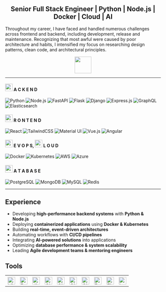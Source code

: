 <h2 align="center">Senior Full Stack Engineer | Python | Node.js | Docker | Cloud | AI </h3>

Throughout my career, I have faced and handled numerous challenges across frontend and backend, including development, release and maintenance. Recognizing that most awful were caused by poor architecture and habits, I intensified my focus on researching design patterns, clean code, and architectural principles.

<div align="center">
  <img src="https://media4.giphy.com/media/v1.Y2lkPTc5MGI3NjExcjF2aThheTQyNXZ0cjAzZjdra3VrMGpuajQ2cXIzOG81aWlzc2xwMyZlcD12MV9pbnRlcm5hbF9naWZfYnlfaWQmY3Q9dHM/SJ0MC2JYeU8tWP7G7Y/giphy.gif" height="54">
</div>

---

#### <img src="https://github.com/user-attachments/assets/b51e725a-1d6f-4134-96ef-666c1c6e4724" height="24"> A C K E N D 

![Python](https://img.shields.io/badge/Python-3776AB?style=for-the-badge&logo=python&logoColor=white) ![Node.js](https://img.shields.io/badge/Node.js-339933?style=for-the-badge&logo=node.js&logoColor=white) ![FastAPI](https://img.shields.io/badge/FastAPI-009688?style=for-the-badge&logo=fastapi&logoColor=white) ![Flask](https://img.shields.io/badge/Flask-000000?style=for-the-badge&logo=flask&logoColor=white) ![Django](https://img.shields.io/badge/Django-092E20?style=for-the-badge&logo=django&logoColor=white) ![Express.js](https://img.shields.io/badge/Express.js-000000?style=for-the-badge&logo=express&logoColor=white) ![GraphQL](https://img.shields.io/badge/GraphQL-E10098?style=for-the-badge&logo=graphql&logoColor=white) ![Elasticsearch](https://img.shields.io/badge/Elasticsearch-005571?style=for-the-badge&logo=elasticsearch&logoColor=white)

#### <img src="https://github.com/user-attachments/assets/2422f042-a0c8-49c4-9ef5-4fa742ff5214" height="24"> R O N T E N D 

![React](https://img.shields.io/badge/React-61DAFB?style=for-the-badge&logo=react&logoColor=black) ![TailwindCSS](https://img.shields.io/badge/TailwindCSS-06B6D4?style=for-the-badge&logo=tailwindcss&logoColor=white) ![Material UI](https://img.shields.io/badge/Material%20UI-007FFF?style=for-the-badge&logo=material-ui&logoColor=white) ![Vue.js](https://img.shields.io/badge/Vue.js-35495E?style=for-the-badge&logo=vue.js&logoColor=4FC08D) ![Angular](https://img.shields.io/badge/Angular-DD0031?style=for-the-badge&logo=angular&logoColor=white)

#### <img src="https://github.com/user-attachments/assets/8ed88948-a40b-486a-b4a3-ee2e3be1cd5e" height="24"> E V O P S, <img src="https://github.com/user-attachments/assets/b5853a62-505e-4e8c-9934-55032f11da92" height="24"> L O U D 

![Docker](https://img.shields.io/badge/Docker-2496ED?style=for-the-badge&logo=docker&logoColor=white) ![Kubernetes](https://img.shields.io/badge/Kubernetes-326CE5?style=for-the-badge&logo=kubernetes&logoColor=white) ![AWS](https://img.shields.io/badge/AWS-232F3E?style=for-the-badge&logo=amazonaws&logoColor=white) ![Azure](https://img.shields.io/badge/Azure-0078D4?style=for-the-badge&logo=microsoftazure&logoColor=white)

#### <img src="https://github.com/user-attachments/assets/9c9fdc01-7ef7-4718-85a7-de861eff9651" height="24"> A T A B A S E
![PostgreSQL](https://img.shields.io/badge/PostgreSQL-316192?style=for-the-badge&logo=postgresql&logoColor=white) ![MongoDB](https://img.shields.io/badge/MongoDB-47A248?style=for-the-badge&logo=mongodb&logoColor=white) ![MySQL](https://img.shields.io/badge/MySQL-4479A1?style=for-the-badge&logo=mysql&logoColor=white) ![Redis](https://img.shields.io/badge/Redis-DC382D?style=for-the-badge&logo=redis&logoColor=white)

---

## Experience  
- Developing **high-performance backend systems** with **Python & Node.js**  
- Deploying **containerized applications** using **Docker & Kubernetes**  
- Building **real-time, event-driven architectures**  
- Automating workflows with **CI/CD pipelines**  
- Integrating **AI-powered solutions** into applications  
- Optimizing **database performance & system scalability**  
- Leading **Agile development teams & mentoring engineers**  

## Tools 

<div>
  <table>
    <tr>
      <td height="36"><img width="24" height="24" src="https://raw.githubusercontent.com/marwin1991/profile-technology-icons/refs/heads/main/icons/visual_studio_code.png" alt="Visual Studio Code" title="Visual Studio Code"/></td>
      <td height="36"><img width="24" height="24" src="https://raw.githubusercontent.com/marwin1991/profile-technology-icons/refs/heads/main/icons/pycharm.png" alt="PyCharm" title="PyCharm"/></td>
      <td height="36"><img width="24" height="24" src="https://raw.githubusercontent.com/marwin1991/profile-technology-icons/refs/heads/main/icons/jira.png" alt="Jira" title="Jira"/></td>
      <td height="36"><img width="24" height="24" src="https://raw.githubusercontent.com/marwin1991/profile-technology-icons/refs/heads/main/icons/ci_cd.png" alt="CI/CD" title="CI/CD"/></td>
      <td height="36"><img width="24" height="24" src="https://raw.githubusercontent.com/marwin1991/profile-technology-icons/refs/heads/main/icons/git.png" alt="Git" title="Git"/></td>
      <td height="36"><img width="24" height="24" src="https://raw.githubusercontent.com/marwin1991/profile-technology-icons/refs/heads/main/icons/github.png" alt="GitHub" title="GitHub"/></td>
      <td height="36"><img width="24" height="24" src="https://raw.githubusercontent.com/marwin1991/profile-technology-icons/refs/heads/main/icons/gitlab.png" alt="GitLab" title="GitLab"/></td>
      <td height="36"><img width="24" height="24" src="https://raw.githubusercontent.com/marwin1991/profile-technology-icons/refs/heads/main/icons/postman.png" alt="Postman" title="Postman"/></td>
      <td height="36"><img width="24" height="24" src="https://raw.githubusercontent.com/marwin1991/profile-technology-icons/refs/heads/main/icons/figma.png" alt="Figma" title="Figma"/></td>
      <td height="36"><img width="24" height="24" src="https://raw.githubusercontent.com/marwin1991/profile-technology-icons/refs/heads/main/icons/bash.png" alt="bash" title="bash"/></td>
    </tr>
  </table>
</div>
